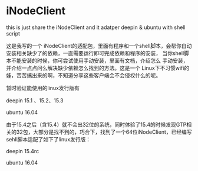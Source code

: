 # iNodeClient
this is just share the iNodeClient and it adatper deepin &amp; ubuntu with shell script  

这是我写的一个  iNodeClient的适配包，里面有程序和一个shell脚本，会帮你自动安装相关缺少了的依赖，一直需要运行即可完成依赖和程序的安装，  当你shell脚本不能安装的时候，你可尝试使用手动安装，里面有文档，介绍怎么 手动安装，并介绍一点点问么解决缺少依赖怎么找到的方法。这是一个 Linux下不习惯wifi的娃，苦苦搞出来的啊，不知道分享这些客户端会不会侵权什么的呢。

 暂时验证能使用的linux发行版有  
 
 deepin 15.1 、15.2、15.3  
 
 ubuntu 16.04
 
 由于15.4之后（含15.4）就不会出32位的系统，同时体验了15.4的时候发现GTP相关的32包，大部分是找不到的，巧合下，找到了一个64位iNodeClient，已经编写sehll脚本适配了如下了linux发行版：  
 
 deepin 15.4rc  
 
 ubuntu 16.04
 
